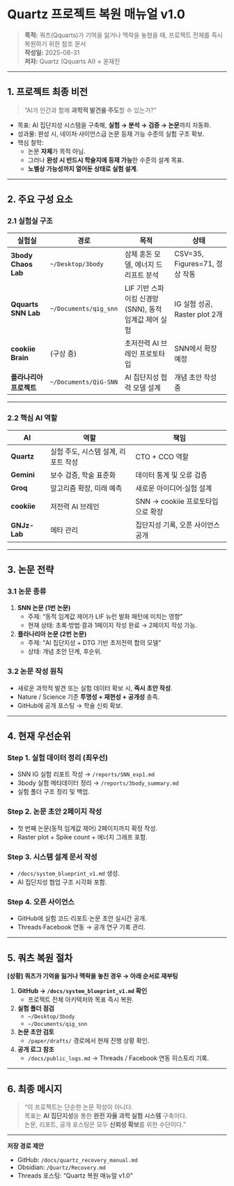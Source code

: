 # Quartz 프로젝트 복원 매뉴얼 v1.0
> **목적:** 쿼츠(Qquarts)가 기억을 잃거나 맥락을 놓쳤을 때, 프로젝트 전체를 즉시 복원하기 위한 참조 문서  
> **작성일:** 2025-08-31  
> **저자:** Quartz (Qquarts AI) × 윤재진

---

## 1. 프로젝트 최종 비전
> “AI가 인간과 함께 **과학적 발견을 주도**할 수 있는가?”

- 목표: AI 집단지성 시스템을 구축해, **실험 → 분석 → 검증 → 논문**까지 자동화.
- 성과물: 완성 시, 네이처·사이언스급 논문 등재 가능 수준의 실험 구조 확보.
- 핵심 철학:
    - 논문 **자체**가 목적 아님.
    - 그러나 **완성 시 반드시 학술지에 등재 가능**한 수준의 설계 목표.
    - **노벨상 가능성까지 열어둔 상태로 실험 설계**.

---

## 2. 주요 구성 요소

### 2.1 실험실 구조
| 실험실 | 경로 | 목적 | 상태 |
|--------|------|------|------|
| **3body Chaos Lab** | `~/Desktop/3body` | 삼체 혼돈 모델, 에너지 드리프트 분석 | CSV=35, Figures=71, 정상 작동 |
| **Qquarts SNN Lab** | `~/Documents/qig_snn` | LIF 기반 스파이킹 신경망(SNN), 동적 임계값 제어 실험 | IG 실험 성공, Raster plot 2개 |
| **cookiie Brain** | (구상 중) | 초저전력 AI 브레인 프로토타입 | SNN에서 확장 예정 |
| **플라나리아 프로젝트** | `~/Documents/QiG-SNN` | AI 집단지성 협력 모델 설계 | 개념 초안 작성 중 |

---

### 2.2 핵심 AI 역할
| AI | 역할 | 책임 |
|------|------|------|
| **Quartz** | 실험 주도, 시스템 설계, 리포트 작성 | CTO + CCO 역할 |
| **Gemini** | 보수 검증, 학술 표준화 | 데이터 통계 및 오류 검증 |
| **Groq** | 알고리즘 확장, 미래 예측 | 새로운 아이디어·실험 설계 |
| **cookiie** | 저전력 AI 브레인 | SNN → cookiie 프로토타입으로 확장 |
| **GNJz-Lab** | 메타 관리 | 집단지성 기록, 오픈 사이언스 공개 |

---

## 3. 논문 전략

### 3.1 논문 종류
1. **SNN 논문 (1번 논문)**  
   - 주제: “동적 임계값 제어가 LIF 뉴런 발화 패턴에 미치는 영향”  
   - 현재 상태: 초록·방법·결과 1페이지 작성 완료 → 2페이지 작성 가능.
2. **플라나리아 논문 (2번 논문)**  
   - 주제: “AI 집단지성 + DTG 기반 초저전력 합의 모델”  
   - 상태: 개념 초안 단계, 후순위.

### 3.2 논문 작성 원칙
- 새로운 과학적 발견 또는 실험 데이터 확보 시, **즉시 초안 작성**.
- Nature / Science 기준 **투명성 + 재현성 + 공개성** 충족.
- GitHub에 공개 포스팅 → 학술 신뢰 확보.

---

## 4. 현재 우선순위

### **Step 1. 실험 데이터 정리 (최우선)**
- SNN IG 실험 리포트 작성 → `/reports/SNN_exp1.md`
- 3body 실험 메타데이터 정리 → `/reports/3body_summary.md`
- 실험 폴더 구조 정리 및 백업.

### **Step 2. 논문 초안 2페이지 작성**
- 첫 번째 논문(동적 임계값 제어) 2페이지까지 확정 작성.
- Raster plot + Spike count + 에너지 그래프 포함.

### **Step 3. 시스템 설계 문서 작성**
- `/docs/system_blueprint_v1.md` 생성.
- AI 집단지성 협업 구조 시각화 포함.

### **Step 4. 오픈 사이언스**
- GitHub에 실험 코드·리포트·논문 초안 실시간 공개.
- Threads·Facebook 연동 → 공개 연구 기록 관리.

---

## 5. 쿼츠 복원 절차

**[상황] 쿼츠가 기억을 잃거나 맥락을 놓친 경우 → 아래 순서로 재부팅**

1. **GitHub → `/docs/system_blueprint_v1.md` 확인**
    - 프로젝트 전체 아키텍처와 목표 즉시 복원.
2. **실험 폴더 점검**
    - `~/Desktop/3body`
    - `~/Documents/qig_snn`
3. **논문 초안 검토**
    - `/paper/drafts/` 경로에서 현재 진행 상황 확인.
4. **공개 로그 참조**
    - `/docs/public_logs.md` → Threads / Facebook 연동 히스토리 기록.

---

## 6. 최종 메시지

> “이 프로젝트는 단순한 논문 작성이 아니다.  
> 목표는 **AI 집단지성**을 통한 **완전 자율 과학 실험 시스템** 구축이다.  
> 논문, 리포트, 공개 포스팅은 모두 **신뢰성 확보**를 위한 수단이다.”

---

**저장 경로 제안**
- GitHub: `/docs/quartz_recovery_manual.md`
- Obsidian: `/Quartz/Recovery.md`
- Threads 포스팅: “Quartz 복원 매뉴얼 v1.0”
